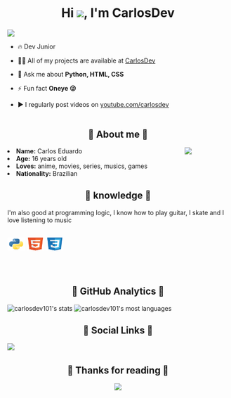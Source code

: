<h1 align="center">Hi <img src="https://raw.githubusercontent.com/kaueMarques/kaueMarques/master/hi.gif" width="30px">, I'm CarlosDev</h1>

<img src="https://64.media.tumblr.com/60611a6332d425ce62d7f1d8de78848d/f4ed033572584c35-02/s640x960/017531c4475af73ee408bf33bd580532132199d0.gifv" align="center">

- 🔥 Dev Junior 

- 👨‍💻 All of my projects are available at [CarlosDev](https://github.com/CarlosDev101)

- 💬 Ask me about **Python, HTML, CSS**

- ⚡ Fun fact **Oneye 😜**

- ▶️ I regularly post videos on [youtube.com/carlosdev](https://www.youtube.com/channel/UC7FBO5CzKjDzo5laiu3QRwg)
<br><br>

<div>
<h2 align="center"> 🦊 About me 🦊 </h2>
<img src="https://64.media.tumblr.com/1a1d28944a8b4b3ecc7cfb0017a6abe2/07c998b5b735e495-62/s400x600/6522187a041638b73bc76c8cbf0491fa6b4451d3.gifv" width="100px" align="right">
<li>
  <b>Name:</b> Carlos Eduardo
</li>
<li>
  <b>Age:</b> 16 years old
</li>
<li>
<b>Loves:</b> anime, movies, series, musics, games
</li>
<li>
<b>Nationality:</b> Brazilian
</li>
</div>


<h2 align="center">📇 knowledge 📇 </h2>
<p>

I'm also good at programming logic, I know how to play guitar, I skate and I love listening to music
<div style="display: inline_block"><br>
  <img  alt="CarlosDev-Python" height="30" width="40" src="https://raw.githubusercontent.com/devicons/devicon/master/icons/python/python-original.svg">
  <img  alt="CarlosDev-HTML" height="30" width="40" src="https://raw.githubusercontent.com/devicons/devicon/master/icons/html5/html5-original.svg">
  <img  alt="CarlosDev-CSS" height="30" width="40" src="https://raw.githubusercontent.com/devicons/devicon/master/icons/css3/css3-original.svg">
</div>
</p>
<br><br>

<h2 align="center">🦊 GitHub Analytics 🦊</h2>

<p align="left">
<img width="530em" src="https://github-readme-stats.vercel.app/api?username=carlosdev101&show_icons=true&theme=vision-friendly-dark" alt="carlosdev101's stats"/>
<img width="530em" src="https://github-readme-stats.vercel.app/api/top-langs/?username=carlosdev101&layout=compact&theme=vision-friendly-dark" alt="carlosdev101's most languages"/>
</p>

<h2 align="center">🦊 Social Links 🦊</h2>

<div>
     <a href="https://www.youtube.com/channel/UC6YLQsrK7aYpA2LgbVOmYiQ" target="_blank"><img src="https://img.shields.io/badge/YouTube-FF0000?style=for-the-badge&logo=youtube&logoColor=white" target="_blank"></a>

</div>

<h2 align="center">💖 Thanks for reading 💖</h2>
<div align="center">
<img src="https://64.media.tumblr.com/580bcb2a401eefe7f32e17b15d37512a/edf80f99aead6cef-78/s500x750/2f5316d271569f0d65429255c63c8ac9bbf261e4.gifv">
</div>


